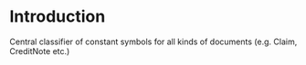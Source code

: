 # Introduction

Central classifier of constant symbols for all kinds of documents (e.g. Claim, CreditNote etc.)
